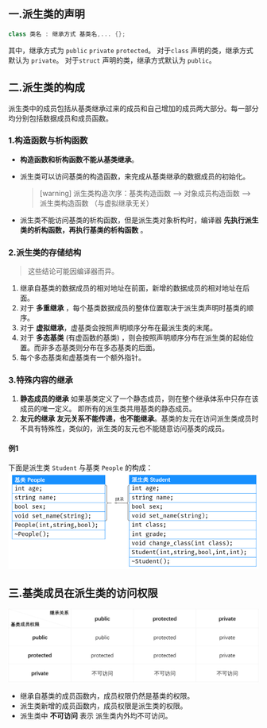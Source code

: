 

## 一.派生类的声明
```c++
class 类名 : 继承方式 基类名,... {};
```
其中，继承方式为 `public` `private` `protected`。
对于`class` 声明的类，继承方式默认为 `private`。
对于`struct` 声明的类，继承方式默认为 `public`。

## 二.派生类的构成
派生类中的成员包括从基类继承过来的成员和自己增加的成员两大部分。每一部分均分别包括数据成员和成员函数。
### 1.构造函数与析构函数
+	**构造函数和析构函数不能从基类继承**。
+	派生类可以访问基类的构造函数，来完成从基类继承的数据成员的初始化。	
	
	>[warning] 派生类构造次序：基类构造函数 --> 对象成员构造函数 --> 派生类构造函数 （与虚拟继承无关）
+	派生类不能访问基类的析构函数，但是派生类对象析构时，编译器 **先执行派生类的析构函数，再执行基类的析构函数** 。

### 2.派生类的存储结构
>这些结论可能因编译器而异。

1.	继承自基类的数据成员的相对地址在前面，新增的数据成员的相对地址在后面。
2.	对于 **多重继承** ，每个基类数据成员的整体位置取决于派生类声明时基类的顺序。
3.	对于 **虚拟继承**，虚基类会按照声明顺序分布在最派生类的末尾。
4.	对于 **多态基类** (有虚函数的基类) ，则会按照声明顺序分布在派生类的起始位置。而非多态基类则分布在多态基类的后面。
5.	每个多态基类和虚基类有一个额外指针。

### 3.特殊内容的继承
1.	**静态成员的继承** 如果基类定义了一个静态成员，则在整个继承体系中只存在该成员的唯一定义。 即所有的派生类共用基类的静态成员。
2.	**友元的继承** **友元关系不能传递，也不能继承**。基类的友元在访问派生类成员时不具有特殊性，类似的，派生类的友元也不能随意访问基类的成员。


#### 例1 
下面是派生类 `Student` 与基类 `People` 的构成：
![](../../../images/派生类的构成.png)

## 三.基类成员在派生类的访问权限

![](../../../images/基类成员在派生类的权限.png)

+	继承自基类的成员函数内，成员权限仍然是基类的权限。
+	派生类新增的成员函数内，成员权限是派生类的权限。
+	派生类中 **不可访问** 表示 派生类内外均不可访问。

